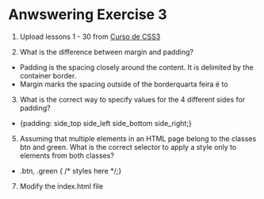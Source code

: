 # Anwswering Exercise 3

1. Upload lessons 1 - 30 from [Curso de CSS3](https://www.youtube.com/playlist?list=PLwXQLZ3FdTVGf7GUtiOFLc_9AXO25iIzG)

2. What is the difference between margin and padding?

- Padding is the spacing closely around the content. It is delimited by the container border.
- Margin marks the spacing outside of the borderquarta feira é to

3. What is the correct way to specify values for the 4 different sides for padding?

- {padding: side_top side_left side_bottom side_right;}

5. Assuming that multiple elements in an HTML page belong to the classes btn and green. What is the correct selector to apply a style only to elements from both classes?

- .btn, .green { /* styles here */;}

7. Modify the index.html file 
